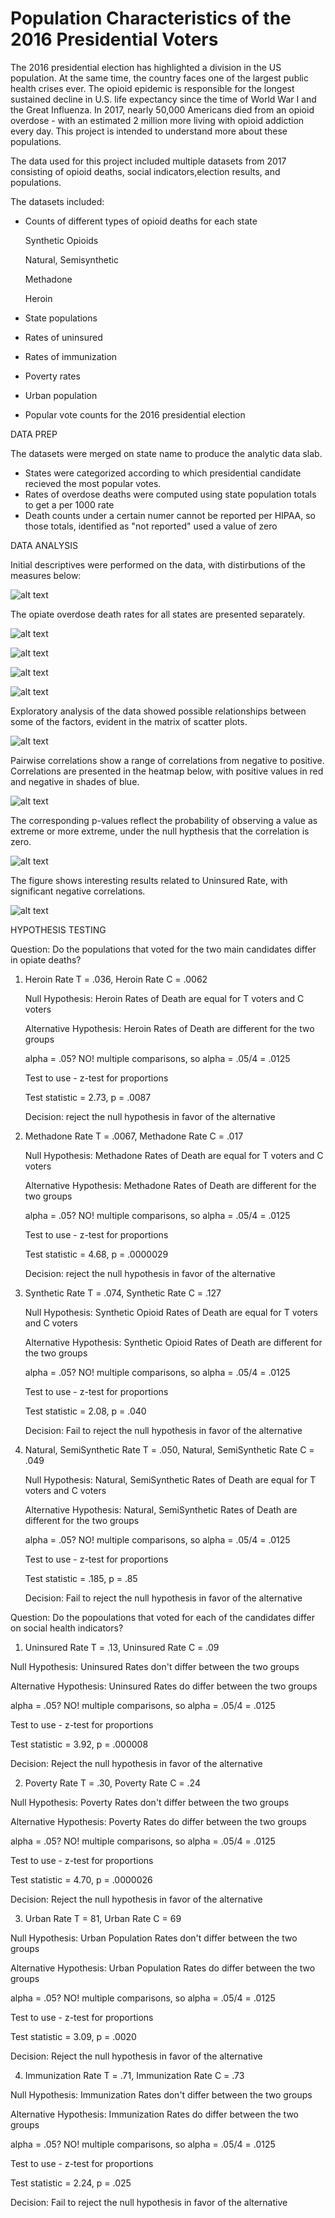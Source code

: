 

# Population Characteristics of the 2016 Presidential Voters

The 2016 presidential election has highlighted a division in the US population. At the same time, the country faces one of the largest public health crises ever. The opioid epidemic is responsible for the longest sustained decline in U.S. life expectancy since the time of World War I and the Great Influenza. In 2017, nearly 50,000 Americans died from an opioid overdose - with an estimated 2 million more living with opioid addiction every day. This project is intended to understand more about these populations.

The data used for this project included multiple datasets from 2017 consisting of opioid deaths, social indicators,election results, and populations.

The datasets included:
  - Counts of different types of opioid deaths for each state 
      
      Synthetic Opioids
      
      Natural, Semisynthetic 
      
      Methadone 
      
      Heroin
      
  - State populations 
  - Rates of uninsured 
  - Rates of immunization
  - Poverty rates 
  - Urban population
  - Popular vote counts for the 2016 presidential election
 
DATA PREP
  
The datasets were merged on state name to produce the analytic data slab. 

  - States were categorized according to which presidential candidate recieved the most popular votes.
  - Rates of overdose deaths were computed using state population totals to get a per 1000 rate
  - Death counts under a certain numer cannot be reported per HIPAA, so those totals, identified as "not reported" used a value of zero

DATA ANALYSIS

Initial descriptives were performed on the data, with distirbutions of the measures below:

![alt text](https://github.com/njnagel/Capstone-I/blob/master/img/vardists.png)


The opiate overdose death rates for all states are presented separately.

![alt text](https://github.com/njnagel/Capstone-I/blob/master/img/HeroinbyState.png)

![alt text](https://github.com/njnagel/Capstone-I/blob/master/img/MethbyState.png)

![alt text](https://github.com/njnagel/Capstone-I/blob/master/img/SynthbyState.png)

![alt text](https://github.com/njnagel/Capstone-I/blob/master/img/NatSemibyState.png)


Exploratory analysis of the data showed possible relationships between some of the factors, evident in the matrix of scatter plots.


![alt text](https://github.com/njnagel/Capstone-I/blob/master/img/scattermatrixreducednum.png)




Pairwise correlations show a range of correlations from negative to positive. Correlations are presented in the heatmap below, with positive values in red and negative in shades of blue.



![alt text](https://github.com/njnagel/Capstone-I/blob/master/img/corrheatmapwnums.png)


The corresponding p-values reflect the probability of observing a value as extreme or more extreme, under the null hypthesis that the correlation is zero. 


![alt text](https://github.com/njnagel/Capstone-I/blob/master/img/corrheatmapwpvalues.png)


The figure shows interesting results related to Uninsured Rate, with significant negative correlations. 

![alt text](https://github.com/njnagel/Capstone-I/blob/master/img/Uninsrateopiates.png)


HYPOTHESIS TESTING

Question: Do the populations that voted for the two main candidates differ in opiate deaths?

1.  Heroin Rate T = .036, Heroin Rate C = .0062

    Null Hypothesis: Heroin Rates of Death are equal for T voters and C voters
    
    Alternative Hypothesis: Heroin Rates of Death are different for the two groups
    
    alpha = .05? NO! multiple comparisons, so alpha = .05/4 = .0125
    
    Test to use - z-test for proportions
    
    Test statistic = 2.73, p = .0087
    
    Decision: reject the null hypothesis in favor of the alternative
    
2. Methadone Rate T = .0067, Methadone Rate C = .017


    Null Hypothesis: Methadone Rates of Death are equal for T voters and C voters
    
    Alternative Hypothesis: Methadone Rates of Death are different for the two groups
    
    alpha = .05? NO! multiple comparisons, so alpha = .05/4 = .0125
    
    Test to use - z-test for proportions
    
    Test statistic = 4.68, p = .0000029
    
    Decision: reject the null hypothesis in favor of the alternative
    
3. Synthetic Rate T = .074, Synthetic Rate C = .127    


    Null Hypothesis: Synthetic Opioid Rates of Death are equal for T voters and C voters
    
    Alternative Hypothesis: Synthetic Opioid Rates of Death are different for the two groups
    
    alpha = .05? NO! multiple comparisons, so alpha = .05/4 = .0125
    
    Test to use - z-test for proportions
    
    Test statistic = 2.08, p = .040
    
    Decision: Fail to reject the null hypothesis in favor of the alternative
    
4. Natural, SemiSynthetic Rate T = .050, Natural, SemiSynthetic Rate C = .049 


    Null Hypothesis: Natural, SemiSynthetic Rates of Death are equal for T voters and C voters
    
    Alternative Hypothesis: Natural, SemiSynthetic Rates of Death are different for the two groups
    
    alpha = .05? NO! multiple comparisons, so alpha = .05/4 = .0125
    
    Test to use - z-test for proportions
    
    Test statistic = .185, p = .85
    
    Decision: Fail to reject the null hypothesis in favor of the alternative
  
Question: Do the popoulations that voted for each of the candidates differ on social health indicators?

1. Uninsured Rate T = .13, Uninsured Rate C = .09

  Null Hypothesis: Uninsured Rates don't differ between the two groups
  
  Alternative Hypothesis: Uninsured Rates do differ between the two groups
  
  alpha = .05? NO! multiple comparisons, so alpha = .05/4 = .0125
  
  Test to use - z-test for proportions
  
  Test statistic = 3.92, p = .000008
  
  Decision: Reject the null hypothesis in favor of the alternative
  
2. Poverty Rate T = .30, Poverty Rate C = .24

  Null Hypothesis: Poverty Rates don't differ between the two groups
  
  Alternative Hypothesis: Poverty Rates do differ between the two groups
  
  alpha = .05? NO! multiple comparisons, so alpha = .05/4 = .0125
  
  Test to use - z-test for proportions
  
  Test statistic = 4.70, p = .0000026
  
  Decision: Reject the null hypothesis in favor of the alternative  
  
3. Urban Rate T = 81, Urban Rate C = 69

  Null Hypothesis: Urban Population Rates don't differ between the two groups
  
  Alternative Hypothesis: Urban Population Rates do differ between the two groups
  
  alpha = .05? NO! multiple comparisons, so alpha = .05/4 = .0125
  
  Test to use - z-test for proportions
  
  Test statistic = 3.09, p = .0020
  
  Decision: Reject the null hypothesis in favor of the alternative  
  
4. Immunization Rate T = .71, Immunization Rate C = .73

  Null Hypothesis: Immunization Rates don't differ between the two groups
  
  Alternative Hypothesis: Immunization Rates do differ between the two groups
  
  alpha = .05? NO! multiple comparisons, so alpha = .05/4 = .0125
  
  Test to use - z-test for proportions
  
  Test statistic = 2.24, p = .025
  
  Decision: Fail to reject the null hypothesis in favor of the alternative  


